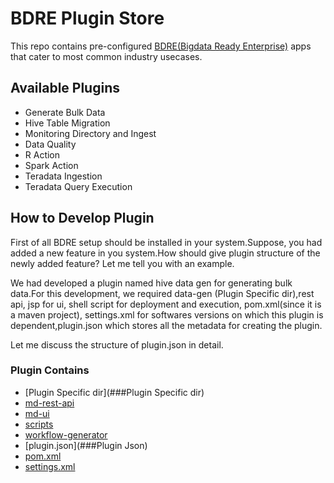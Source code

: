 # BDRE Plugin Store
This repo contains pre-configured [BDRE(Bigdata Ready Enterprise)](https://github.com/WiproOpenSourcePractice/openbdre/blob/predevelop/README.md) apps that cater to most common industry usecases.
## Available Plugins
 - Generate Bulk Data
 - Hive Table Migration
 - Monitoring Directory and Ingest
 - Data Quality
 - R Action
 - Spark Action
 - Teradata Ingestion
 - Teradata Query Execution

## How to Develop Plugin
 First of all BDRE setup should be installed in your system.Suppose, you had added a new feature in you system.How should give plugin structure of the newly added feature? Let me tell you with an example.
 
 We had developed a plugin named hive data gen for generating bulk data.For this development, we required  data-gen (Plugin Specific dir),rest api, jsp for ui, shell script for deployment and execution, pom.xml(since it is a maven project),
 settings.xml for softwares versions on which this plugin is dependent,plugin.json which stores all the metadata for creating the plugin.
 
 Let me discuss the structure of plugin.json in detail.
 
### Plugin Contains
 - [Plugin Specific dir](###Plugin Specific dir)
 - [md-rest-api](###md-rest-api)
 - [md-ui](###md-ui)
 - [scripts](###Scripts)
 - [workflow-generator](###workflow-generator)
 - [plugin.json](###Plugin Json)
 - [pom.xml](POM)
 - [settings.xml](Settings)
